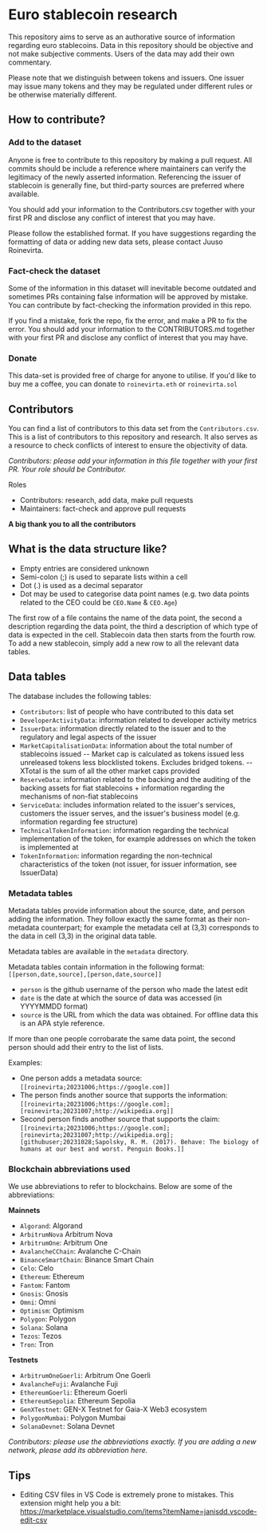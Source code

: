 # Euro stablecoin research

This repository aims to serve as an authorative source of information regarding euro stablecoins. Data in this repository should be objective and not make subjective comments. Users of the data may add their own commentary.

Please note that we distinguish between tokens and issuers. One issuer may issue many tokens and they may be regulated under different rules or be otherwise materially different.


## How to contribute?

### Add to the dataset

Anyone is free to contribute to this repository by making a pull request. All commits should be include a reference where maintainers can verify the legitimacy of the newly asserted information. Referencing the issuer of stablecoin is generally fine, but third-party sources are preferred where available.

You should add your information to the Contributors.csv together with your first PR and disclose any conflict of interest that you may have.

Please follow the established format. If you have suggestions regarding the formatting of data or adding new data sets, please contact Juuso Roinevirta.

### Fact-check the dataset

Some of the information in this dataset will inevitable become outdated and sometimes PRs containing false information will be approved by mistake. You can contribute by fact-checking the information provided in this repo.

If you find a mistake, fork the repo, fix the error, and make a PR to fix the error. You should add your information to the CONTRIBUTORS.md together with your first PR and disclose any conflict of interest that you may have.

### Donate

This data-set is provided free of charge for anyone to utilise. If you'd like to buy me a coffee, you can donate to `roinevirta.eth` or `roinevirta.sol`

## Contributors

You can find a list of contributors to this data set from the `Contributors.csv`. This is a list of contributors to this repository and research. It also serves as a resource to check conflicts of interest to ensure the objectivity of data.

*Contributors: please add your information in this file together with your first PR. Your role should be Contributor.*

Roles
- Contributors: research, add data, make pull requests
- Maintainers: fact-check and approve pull requests

**A big thank you to all the contributors**


## What is the data structure like?

- Empty entries are considered unknown
- Semi-colon (;) is used to separate lists within a cell
- Dot (.) is used as a decimal separator
- Dot may be used to categorise data point names (e.g. two data points related to the CEO could be `CEO.Name` & `CEO.Age`)

The first row of a file contains the name of the data point, the second a description regarding the data point, the third a description of which type of data is expected in the cell. Stablecoin data then starts from the fourth row. To add a new stablecoin, simply add a new row to all the relevant data tables.

## Data tables

The database includes the following tables:

- `Contributors`: list of people who have contributed to this data set
- `DeveloperActivityData`: information related to developer activity metrics
- `IssuerData`: information directly related to the issuer and to the regulatory and legal aspects of the issuer
- `MarketCapitalisationData`: information about the total number of stablecoins issued
-- Market cap is calculated as tokens issued less unreleased tokens less blocklisted tokens. Excludes bridged tokens.
-- XTotal is the sum of all the other market caps provided
- `ReserveData`: information related to the backing and the auditing of the backing assets for fiat stablecoins + information regarding the mechanisms of non-fiat stablecoins
- `ServiceData`: includes information related to the issuer's services, customers the issuer serves, and the issuer's business model (e.g. information regarding fee structure)
- `TechnicalTokenInformation`: information regarding the technical implementation of the token, for example addresses on which the token is implemented at
- `TokenInformation`: information regarding the non-technical characteristics of the token (not issuer, for issuer information, see IssuerData)

### Metadata tables

Metadata tables provide information about the source, date, and person adding the information. They follow exactly the same format as their non-metadata counterpart; for example the metadata cell at (3,3) corresponds to the data in cell (3,3) in the original data table.

Metadata tables are available in the `metadata` directory.

Metadata tables contain information in the following format: `[[person,date,source],[person,date,source]]`
- `person` is the github username of the person who made the latest edit
- `date` is the date at which the source of data was accessed (in YYYYMMDD format)
- `source` is the URL from which the data was obtained. For offline data this is an APA style reference.

If more than one people corrobarate the same data point, the second person should add their entry to the list of lists.

Examples:
- One person adds a metadata source: `[[roinevirta;20231006;https://google.com]]`
- The person finds another source that supports the information: `[[roinevirta;20231006;https://google.com];[roinevirta;20231007;http://wikipedia.org]]`
- Second person finds another source that supports the claim: `[[roinevirta;20231006;https://google.com];[roinevirta;20231007;http://wikipedia.org];[githubuser;20231028;Sapolsky, R. M. (2017). Behave: The biology of humans at our best and worst. Penguin Books.]]`


### Blockchain abbreviations used

We use abbreviations to refer to blockchains. Below are some of the abbreviations:

**Mainnets**
- `Algorand`: Algorand
- `ArbitrumNova` Arbitrum Nova
- `ArbitrumOne`: Arbitrum One
- `AvalancheCChain`: Avalanche C-Chain
- `BinanceSmartChain`: Binance Smart Chain
- `Celo`: Celo
- `Ethereum`: Ethereum
- `Fantom`: Fantom
- `Gnosis`: Gnosis
- `Omni`: Omni
- `Optimism`: Optimism
- `Polygon`: Polygon
- `Solana`: Solana
- `Tezos`: Tezos
- `Tron`: Tron

**Testnets**
- `ArbitrumOneGoerli`: Arbitrum One Goerli
- `AvalancheFuji`: Avalanche Fuji
- `EthereumGoerli`: Ethereum Goerli
- `EthereumSepolia`: Ethereum Sepolia
- `GenXTestnet`: GEN-X Testnet for Gaia-X Web3 ecosystem
- `PolygonMumbai`: Polygon Mumbai
- `SolanaDevnet`: Solana Devnet

*Contributors: please use the abbreviations exactly. If you are adding a new network, please add its abbreviation here.*

## Tips

- Editing CSV files in VS Code is extremely prone to mistakes. This extension might help you a bit: https://marketplace.visualstudio.com/items?itemName=janisdd.vscode-edit-csv
